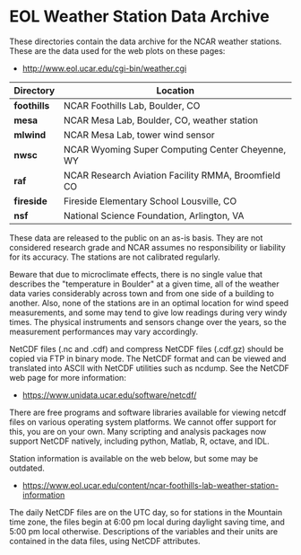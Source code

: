 EOL Weather Station Data Archive
================================

These directories contain the data archive for the NCAR weather stations.
These are the data used for the web plots on these pages:

- http://www.eol.ucar.edu/cgi-bin/weather.cgi

|Directory    |Location |
|-------------|---------|
|**foothills**|NCAR Foothills Lab, Boulder, CO|
|**mesa**     |NCAR Mesa Lab, Boulder, CO, weather station|
|**mlwind**   |NCAR Mesa Lab, tower wind sensor|
|**nwsc**     |NCAR Wyoming Super Computing Center Cheyenne, WY|
|**raf**      |NCAR Research Aviation Facility RMMA, Broomfield CO|
|**fireside** |Fireside Elementary School Lousville, CO|
|**nsf**      |National Science Foundation, Arlington, VA|

These data are released to the public on an as-is basis.  They are not
considered research grade and NCAR assumes no responsibility or liability
for its accuracy.  The stations are not calibrated regularly.

Beware that due to microclimate effects, there is no single value that
describes the "temperature in Boulder" at a given time, all of the weather
data varies considerably across town and from one side of a building to
another.  Also, none of the stations are in an optimal location for wind
speed measurements, and some may tend to give low readings during very windy
times.  The physical instruments and sensors change over the years, so the
measurement performances may vary accordingly.

NetCDF files (.nc and .cdf) and compress NetCDF files (.cdf.gz) should be
copied via FTP in binary mode.  The NetCDF format and can be viewed and
translated into ASCII with NetCDF utilities such as ncdump.  See the NetCDF
web page for more information:

- https://www.unidata.ucar.edu/software/netcdf/

There are free programs and software libraries available for viewing netcdf
files on various operating system platforms.  We cannot offer support for
this, you are on your own.  Many scripting and analysis packages now support
NetCDF natively, including python, Matlab, R, octave, and IDL.

Station information is available on the web below, but some may be outdated.

- https://www.eol.ucar.edu/content/ncar-foothills-lab-weather-station-information

The daily NetCDF files are on the UTC day, so for stations in the Mountain
time zone, the files begin at 6:00 pm local during daylight saving time, and
5:00 pm local otherwise.  Descriptions of the variables and their units are
contained in the data files, using NetCDF attributes.
